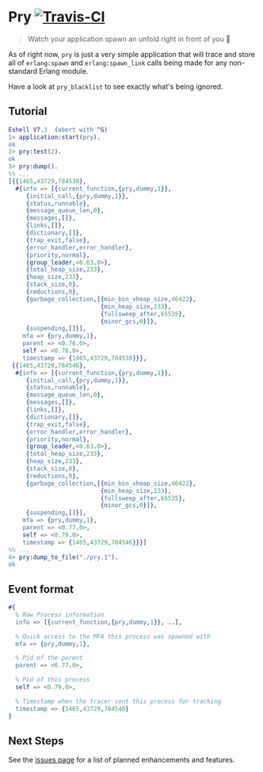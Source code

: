 # Pry [![Travis-CI](https://api.travis-ci.org/ostera/pry.svg)](https://travis-ci.org/ostera/pry)
> Watch your application spawn an unfold right in front of you 🔭

As of right now, `pry` is just a very simple application that will trace and store all of
`erlang:spawn` and `erlang:spawn_link` calls being made for any non-standard Erlang module.

Have a look at `pry_blacklist` to see exactly what's being ignored.

## Tutorial

```erlang
Eshell V7.3  (abort with ^G)
1> application:start(pry).
ok
2> pry:test(2).
ok
3> pry:dump().
%% ...
[{{1465,43729,784538},
  #{info => [{current_function,{pry,dummy,1}},
     {initial_call,{pry,dummy,1}},
     {status,runnable},
     {message_queue_len,0},
     {messages,[]},
     {links,[]},
     {dictionary,[]},
     {trap_exit,false},
     {error_handler,error_handler},
     {priority,normal},
     {group_leader,<0.63.0>},
     {total_heap_size,233},
     {heap_size,233},
     {stack_size,0},
     {reductions,0},
     {garbage_collection,[{min_bin_vheap_size,46422},
                          {min_heap_size,233},
                          {fullsweep_after,65535},
                          {minor_gcs,0}]},
     {suspending,[]}],
    mfa => {pry,dummy,1},
    parent => <0.76.0>,
    self => <0.78.0>,
    timestamp => {1465,43729,784538}}},
 {{1465,43729,784546},
  #{info => [{current_function,{pry,dummy,1}},
     {initial_call,{pry,dummy,1}},
     {status,runnable},
     {message_queue_len,0},
     {messages,[]},
     {links,[]},
     {dictionary,[]},
     {trap_exit,false},
     {error_handler,error_handler},
     {priority,normal},
     {group_leader,<0.63.0>},
     {total_heap_size,233},
     {heap_size,233},
     {stack_size,0},
     {reductions,0},
     {garbage_collection,[{min_bin_vheap_size,46422},
                          {min_heap_size,233},
                          {fullsweep_after,65535},
                          {minor_gcs,0}]},
     {suspending,[]}],
    mfa => {pry,dummy,1},
    parent => <0.77.0>,
    self => <0.79.0>,
    timestamp => {1465,43729,784546}}}]
%% ...
4> pry:dump_to_file("./pry.1").
ok
```

## Event format


```erlang
#{
  % Raw Process information
  info => [{current_function,{pry,dummy,1}}, ..],

  % Quick access to the MFA this process was spawned with
  mfa => {pry,dummy,1},

  % Pid of the parent
  parent => <0.77.0>,

  % Pid of this process
  self => <0.79.0>,

  % Timestamp when the tracer sent this process for tracking
  timestamp => {1465,43729,784546}
}
```

## Next Steps

See the [issues page](https://github.com/ostera/pry/issues?q=is%3Aopen+is%3Aissue+label%3Aenhancement) for a list of planned enhancements and features.
